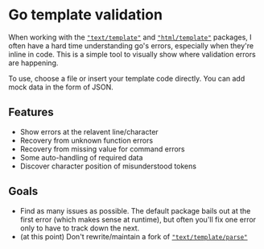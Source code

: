 # Go template validation

When working with the [`"text/template"`](https://golang.org/pkg/text/template/) and [`"html/template"`](https://golang.org/pkg/html/template/) packages, I often have a hard time understanding go's errors, especially when they're inline in code. This is a simple tool to visually show where validation errors are happening.

To use, choose a file or insert your template code directly. You can add mock data in the form of JSON.

## Features

* Show errors at the relavent line/character
* Recovery from unknown function errors
* Recovery from missing value for command errors
* Some auto-handling of required data
* Discover character position of misunderstood tokens

## Goals

* Find as many issues as possible. The default package bails out at the first error (which makes sense at runtime), but often you'll fix one error only to have to track down the next.
* (at this point) Don't rewrite/maintain a fork of [`"text/template/parse"`](https://golang.org/pkg/text/template/parse/)
